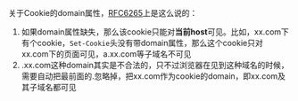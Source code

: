 <!-- 
.. title: Cookie坑一记
.. slug: cookiekeng-yi-ji
.. date: 2016-07-04 15:23:48 UTC+08:00
.. tags: Cookie
.. category: 
.. link: 
.. description: 
.. type: text
-->

关于Cookie的domain属性，[RFC6265](https://tools.ietf.org/html/rfc6265#section-4.1.2.3)上是这么说的：

1. 如果domain属性缺失，那么该cookie只能对**当前host**可见。比如，xx.com下有个cookie，`Set-Cookie`头没有带domain属性，那么这个cookie只对xx.com下的页面可见，a.xx.com等子域名不可见
2. .xx.com这种domain其实是不合法的，只不过浏览器在见到这种域名的时候，需要自动把最前面的.忽略掉，把xx.com作为cookie的domain，即xx.com及其子域名都可见